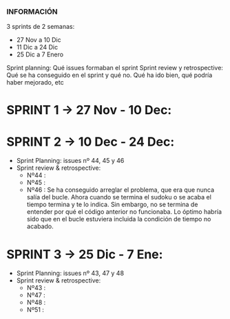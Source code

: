 ### INFORMACIÓN
3 sprints de 2 semanas:
- 27 Nov a 10 Dic
- 11 Dic a 24 Dic
- 25 Dic a 7 Enero

Sprint planning: Qué issues formaban el sprint
Sprint review y retrospective: Qué se ha conseguido en el sprint y qué no. Qué ha ido bien, qué podría haber mejorado, etc

# SPRINT 1 -> 27 Nov - 10 Dec:

# SPRINT 2 -> 10 Dec -  24 Dec:
- Sprint Planning: issues nº 44, 45 y 46
- Sprint review & retrospective:
    * Nº44 :
    * Nº45 :
    * Nº46 : Se ha conseguido arreglar el problema, que era que nunca salía del bucle. Ahora cuando se termina el sudoku o se acaba el tiempo termina y te lo indica. Sin embargo, no se termina de entender por qué el código anterior no funcionaba. Lo óptimo habría sido que en el bucle estuviera incluida la condición de tiempo no acabado.

# SPRINT 3 -> 25 Dic - 7 Ene:
- Sprint Planning: issues nº 43, 47 y 48
- Sprint review & retrospective:
    * Nº43 :
    * Nº47 :
    * Nº48 :
    * Nº51 :
